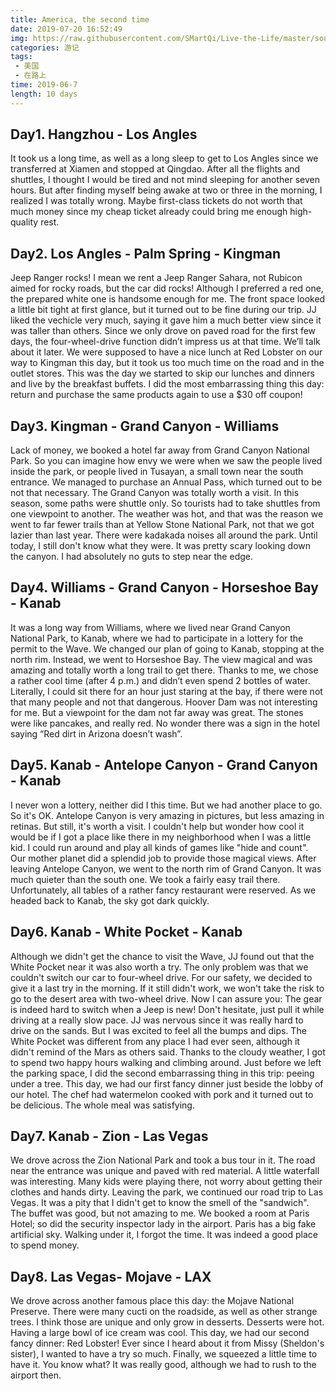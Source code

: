 ```yaml
---
title: America, the second time
date: 2019-07-20 16:52:49
img: https://raw.githubusercontent.com/SMartQi/Live-the-Life/master/source/gallery/America.jpg
categories: 游记
tags: 
 - 美国
 - 在路上
time: 2019-06-7
length: 10 days
---
```





## Day1. Hangzhou - Los Angles
It took us a long time, as well as a long sleep to get to Los Angles since we transferred at Xiamen and stopped at Qingdao. After all the flights and shuttles, I thought I would be tired and not mind sleeping for another seven hours. But after finding myself being awake at two or three in the morning, I realized I was totally wrong. Maybe first-class tickets do not worth that much money since my cheap ticket already could bring me enough high-quality rest.

## Day2. Los Angles - Palm Spring - Kingman

Jeep Ranger rocks! I mean we rent a Jeep Ranger Sahara, not Rubicon aimed for rocky roads, but the car did rocks! Although I preferred a red one, the prepared white one is handsome enough for me. The front space looked a little bit tight at first glance, but it turned out to be fine during our trip. JJ liked the vechicle very much, saying it gave him a much better view since it was taller than others. Since we only drove on paved road for the first few days, the four-wheel-drive function didn’t impress us at that time. We’ll talk about it later. We were supposed to have a nice lunch at Red Lobster on our way to Kingman this day, but it took us too much time on the road and in the outlet stores. This was the day we started to skip our lunches and dinners and live by the breakfast buffets. I did the most embarrassing thing this day: return and purchase the same products again to use a $30 off coupon!

## Day3. Kingman - Grand Canyon - Williams
Lack of money, we booked a hotel far away from Grand Canyon National Park. So you can imagine how envy we were when we saw the people lived inside the park, or people lived in Tusayan, a small town near the south entrance. We managed to purchase an Annual Pass, which turned out to be not that necessary. The Grand Canyon was totally worth a visit. In this season, some paths were shuttle only. So tourists had to take shuttles from one viewpoint to another. The weather was hot, and that was the reason we went to far fewer trails than at Yellow Stone National Park, not that we got lazier than last year. There were kadakada noises all around the park. Until today, I still don't know what they were. It was pretty scary looking down the canyon. I had absolutely no guts to step near the edge.

## Day4. Williams - Grand Canyon - Horseshoe Bay - Kanab
It was a long way from Williams, where we lived near Grand Canyon National Park, to Kanab, where we had to participate in a lottery for the permit to the Wave. We changed our plan of going to Kanab, stopping at the north rim. Instead, we went to Horseshoe Bay. The view magical and was amazing and totally worth a long trail to get there. Thanks to me, we chose a rather cool time (after 4 p.m.) and didn’t even spend 2 bottles of water. Literally, I could sit there for an hour just staring at the bay, if there were not that many people and not that dangerous. Hoover Dam was not interesting for me. But a viewpoint for the dam not far away was great. The stones were like pancakes, and really red. No wonder there was a sign in the hotel saying “Red dirt in Arizona doesn’t wash”.

## Day5. Kanab - Antelope Canyon - Grand Canyon - Kanab

I never won a lottery, neither did I this time. But we had another place to go. So it's OK. Antelope Canyon is very amazing in pictures, but less amazing in retinas. But still, it's worth a visit. I couldn't help but wonder how cool it would be if I got a place like there in my neighborhood when I was a little kid. I could run around and play all kinds of games like "hide and count". Our mother planet did a splendid job to provide those magical views. After leaving Antelope Canyon, we went to the north rim of Grand Canyon. It was much quieter than the south one. We took a fairly easy trail there. Unfortunately, all tables of a rather fancy restaurant were reserved. As we headed back to Kanab, the sky got dark quickly.

## Day6. Kanab - White Pocket - Kanab
Although we didn't get the chance to visit the Wave, JJ found out that the White Pocket near it was also worth a try. The only problem was that we couldn't switch our car to four-wheel drive. For our safety, we decided to give it a last try in the morning. If it still didn't work, we won't take the risk to go to the desert area with two-wheel drive. Now I can assure you: The gear is indeed hard to switch when a Jeep is new! Don't hesitate, just pull it while driving at a really slow pace. JJ was nervous since it was really hard to drive on the sands. But I was excited to feel all the bumps and dips. The White Pocket was different from any place I had ever seen, although it didn't remind of the Mars as others said. Thanks to the cloudy weather, I got to spend two happy hours walking and climbing around. Just before we left the parking space, I did the second embarrassing thing in this trip: peeing under a tree. This day, we had our first fancy dinner just beside the lobby of our hotel. The chef had watermelon cooked with pork and it turned out to be delicious. The whole meal was satisfying.

## Day7. Kanab - Zion - Las Vegas
We drove across the Zion National Park and took a bus tour in it. The road near the entrance was unique and paved with red material. A little waterfall was interesting. Many kids were playing there, not worry about getting their clothes and hands dirty. Leaving the park, we continued our road trip to Las Vegas. It was a pity that I didn't get to know the smell of the "sandwich". The buffet was good, but not amazing to me. We booked a room at Paris Hotel; so did the security inspector lady in the airport. Paris has a big fake artificial sky. Walking under it, I forgot the time. It was indeed a good place to spend money.

## Day8. Las Vegas- Mojave - LAX
We drove across another famous place this day: the Mojave National Preserve. There were many cucti on the roadside, as well as other strange trees. I think those are unique and only grow in desserts. Desserts were hot. Having a large bowl of ice cream was cool. This day, we had our second fancy dinner: Red Lobster! Ever since I heard about it from Missy (Sheldon's sister), I wanted to have a try so much. Finally, we squeezed a little time to have it. You know what? It was really good, although we had to rush to the airport then.




